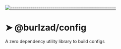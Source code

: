 <!-- ⚠️ This README has been generated from the file(s) "blueprint.md" ⚠️-->

[![-----------------------------------------------------](https://raw.githubusercontent.com/andreasbm/readme/master/assets/lines/colored.png)](#burlzadconfig)

# ➤ @burlzad/config

A zero dependency utility library to build configs
